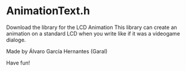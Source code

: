 # AnimationText.h
Download the library for the LCD Animation
This library can create an animation on a standard LCD when you write like if it was a videogame dialoge.

Made by Álvaro García Hernantes (Garal)

Have fun!
